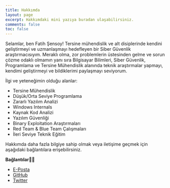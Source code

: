 ```yaml
---
title: Hakkımda
layout: page
excerpt: Hakkımdaki mini yazıya buradan ulaşabilirsiniz.
comments: false
toc: false
---
```


Selamlar, ben Fatih Şensoy! Tersine mühendislik ve alt disiplerinde kendini geliştirmeyi ve uzmanlaşmayı hedefleyen bir Siber Güvenlik araştırmacısıyım. Meraklı olma, zor problemlerin üstesinden gelme ve sorun çözme odaklı olmamın yanı sıra Bilgisayar Bilimleri, Siber Güvenlik, Programlama ve Tersine Mühendislik alanında teknik araştırmalar yapmayı, kendimi geliştirmeyi ve bildiklerimi paylaşmayı seviyorum.  

İlgi ve yeteneğimin olduğu alanlar: 

- Tersine Mühendislik
- Düşük/Orta Seviye Programlama
- Zararlı Yazılım Analizi
- Windows Internals
- Kaynak Kod Analizi
- Yazılım Güvenliği
- Binary Exploitation Araştırmaları
- Red Team & Blue Team Çalışmaları
- İleri Seviye Teknik Eğitim

Hakkımda daha fazla bilgiye sahip olmak veya iletişime geçmek için aşağıdaki bağlantılara erişebilirsiniz.

**Bağlantılar👨‍💻**

- <a href="mailto:{{ site.author.email }}">E-Posta</a>
- <a href="https://github.com/{{ site.author.github }}">GitHub</a>
- <a href="https://twitter.com/{{ site.author.twitter }}">Twitter</a>
